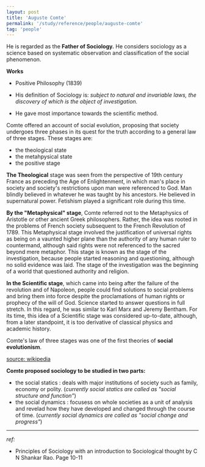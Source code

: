 ```yaml
---
layout: post
title: 'Auguste Comte'
permalink: '/study/reference/people/auguste-comte'
tag: 'people'
---
```


He is regarded as the **Father of Sociology.** He considers sociology as a science based on systematic observation and classification of the social phenomenon.

**Works**

- Positive Philosophy (1839)

- His definition of Sociology is: _subject to natural and invariable laws, the discovery of which is the object of investigation._

- He gave most importance towards the scientific method. 

Comte offered an account of social evolution, proposing that society undergoes three phases in its quest for the truth according to a general law of three stages. These stages are: 

- the theological state
- the metahpysical state
- the positive stage

**The Theological** stage was seen from the perspective of 19th century France as preceding the Age of Enlightenment, in which man's place in society and society's restrictions upon man were referenced to God. Man blindly believed in whatever he was taught by his ancestors. He believed in supernatural power. Fetishism played a significant role during this time.

**By the "Metaphysical" stage**, Comte referred not to the Metaphysics of Aristotle or other ancient Greek philosophers. Rather, the idea was rooted in the problems of French society subsequent to the French Revolution of 1789. This Metaphysical stage involved the justification of universal rights as being on a vaunted higher plane than the authority of any human ruler to countermand, although said rights were not referenced to the sacred beyond mere metaphor. This stage is known as the stage of the investigation, because people started reasoning and questioning, although no solid evidence was laid. The stage of the investigation was the beginning of a world that questioned authority and religion. 

**In the Scientific stage**, which came into being after the failure of the revolution and of Napoleon, people could find solutions to social problems and bring them into force despite the proclamations of human rights or prophecy of the will of God. Science started to answer questions in full stretch. In this regard, he was similar to Karl Marx and Jeremy Bentham. For its time, this idea of a Scientific stage was considered up-to-date, although, from a later standpoint, it is too derivative of classical physics and academic history. 

 Comte's law of three stages was one of the first theories of **social evolutionism**.

[source: wikipedia](https://en.wikipedia.org/wiki/Auguste_Comte)

**Comte proposed sociology to be studied in two parts:**

- the social statics : deals with major institutions of society such as family, economy or polity. (_currently social statics are called as "social structure and function"_)
- the social dynamics : focusess on whole societies as a unit of analysis and revelad how they have developed and changed through the course of time. (_currently social dynamics are called as "social change and progress"_)





----

_ref:_

- Principles of Sociology with an introduction to Sociological thought by C N Shankar Rao. Page 10-11


